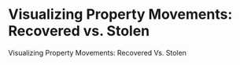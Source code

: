 # Visualizing Property Movements: Recovered vs. Stolen
Visualizing Property Movements: Recovered Vs. Stolen
